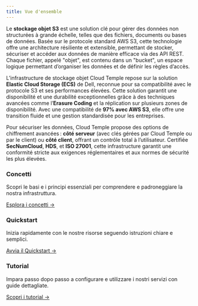 ```yaml
---
title: Vue d'ensemble
---
```


Le **stockage objet S3** est une solution clé pour gérer des données non structurées à grande échelle, telles que des fichiers, documents ou bases de données. Basée sur le protocole standard AWS S3, cette technologie offre une architecture résiliente et extensible, permettant de stocker, sécuriser et accéder aux données de manière efficace via des API REST. Chaque fichier, appelé "objet", est contenu dans un "bucket", un espace logique permettant d’organiser les données et de définir les règles d’accès.

L’infrastructure de stockage objet Cloud Temple repose sur la solution **Elastic Cloud Storage (ECS)** de Dell, reconnue pour sa compatibilité avec le protocole S3 et ses performances élevées. Cette solution garantit une disponibilité et une durabilité exceptionnelles grâce à des techniques avancées comme l’**Erasure Coding** et la réplication sur plusieurs zones de disponibilité. Avec une compatibilité de **97% avec AWS S3**, elle offre une transition fluide et une gestion standardisée pour les entreprises.

Pour sécuriser les données, Cloud Temple propose des options de chiffrement avancées : **côté serveur** (avec clés gérées par Cloud Temple ou par le client) ou **côté client**, offrant un contrôle total à l’utilisateur. Certifiée **SecNumCloud**, **HDS**, et **ISO 27001**, cette infrastructure garantit une conformité stricte aux exigences réglementaires et aux normes de sécurité les plus élevées.


<div class="card-grid">
  <div class="card">
    <h3>Concetti</h3>
    <p>Scopri le basi e i principi essenziali per comprendere e padroneggiare la nostra infrastruttura.</p>
    <a href="./oss/concepts" class="card-link">Esplora i concetti &rarr;</a>
  </div>
  <div class="card">
    <h3>Quickstart</h3>
    <p>Inizia rapidamente con le nostre risorse seguendo istruzioni chiare e semplici.</p>
    <a href="./oss/quickstart" class="card-link">Avvia il Quickstart &rarr;</a>
  </div>
    <div class="card">
    <h3>Tutorial</h3>
    <p>Impara passo dopo passo a configurare e utilizzare i nostri servizi con guide dettagliate.</p>
    <a href="./oss/tutorials" class="card-link">Scopri i tutorial &rarr;</a>
  </div>
</div>